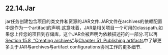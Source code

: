 ## 22.14.Jar
jar任务创建包含项目的类文件和资源的JAR文件.JAR文件在archives的依赖配置中是作为一个artifact的声明.这意味着，JAR是相关项目一个可用的classpath.如果您上传您的项目到存储库，这个JAR会被声明为依赖描述符的一部分.可以再[Section 15.8, “Creating archives”](https://docs.gradle.org/2.4/userguide/working_with_files.html#sec:archives)与[Chapter 51, Publishing artifacts](https://docs.gradle.org/2.4/userguide/artifact_management.html)中了解更多关于JAR与archives与artifact configurations协同工作的更多细节.

